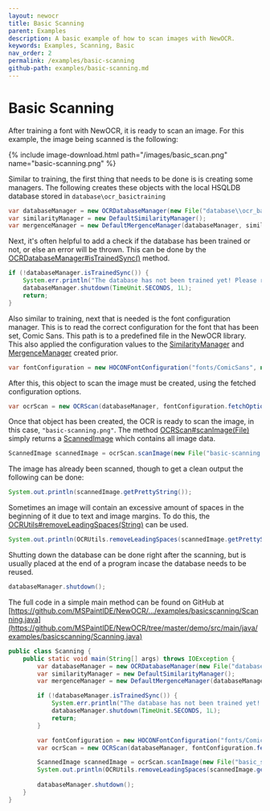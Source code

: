 ```yaml
---
layout: newocr
title: Basic Scanning
parent: Examples
description: A basic example of how to scan images with NewOCR.
keywords: Examples, Scanning, Basic
nav_order: 2
permalink: /examples/basic-scanning
github-path: examples/basic-scanning.md
---
```


# Basic Scanning

After training a font with NewOCR, it is ready to scan an image. For this example, the image being scanned is the following:

{% include image-download.html path="/images/basic_scan.png" name="basic-scanning.png" %}

Similar to training, the first thing that needs to be done is is creating some managers. The following creates these objects with the local HSQLDB database stored in `database\ocr_basictraining`

```java
var databaseManager = new OCRDatabaseManager(new File("database\\ocr_basictraining"));
var similarityManager = new DefaultSimilarityManager();
var mergenceManager = new DefaultMergenceManager(databaseManager, similarityManager);
```

Next, it's often helpful to add a check if the database has been trained or not, or else an error will be thrown. This can be done by the [OCRDatabaseManager#isTrainedSync()](https://docs.newocr.dev/NewOCR/com/uddernetworks/newocr/database/OCRDatabaseManager.html#isTrainedSync()) method.

```java
if (!databaseManager.isTrainedSync()) {
    System.err.println("The database has not been trained yet! Please run com.uddernetworks.newocr.demo.TrainDemo to train it and try again.");
    databaseManager.shutdown(TimeUnit.SECONDS, 1L);
    return;
}
```

Also similar to training, next that is needed is the font configuration manager. This is to read the correct configuration for the font that has been set, Comic Sans. This path is to a predefined file in the NewOCR library. This also applied the configuration values to the [SimilarityManager](https://docs.newocr.dev/NewOCR/com/uddernetworks/newocr/recognition/similarity/SimilarityManager.html) and [MergenceManager](https://docs.newocr.dev/NewOCR/com/uddernetworks/newocr/recognition/mergence/MergenceManager.html) created prior.

```java
var fontConfiguration = new HOCONFontConfiguration("fonts/ComicSans", new ConfigReflectionCacher(), similarityManager, mergenceManager);
```

After this, this object to scan the image must be created, using the fetched configuration options.

```java
var ocrScan = new OCRScan(databaseManager, fontConfiguration.fetchOptions(), similarityManager, mergenceManager);
```

Once that object has been created, the OCR is ready to scan the image, in this case, `"basic-scanning.png"`. The method [OCRScan#scanImage(File)](https://docs.newocr.dev/NewOCR/com/uddernetworks/newocr/recognition/OCRScan.html#scanImage(java.io.File)) simply returns a [ScannedImage](https://docs.newocr.dev/NewOCR/com/uddernetworks/newocr/ScannedImage.html) which contains all image data.

```java
ScannedImage scannedImage = ocrScan.scanImage(new File("basic-scanning.png"));
```

The image has already been scanned, though to get a clean output the following can be done:

```java
System.out.println(scannedImage.getPrettyString());
```

Sometimes an image will contain an excessive amount of spaces in the beginning of it due to text and image margins. To do this, the [OCRUtils#removeLeadingSpaces(String)](https://docs.newocr.dev/NewOCR/com/uddernetworks/newocr/utils/OCRUtils.html#removeLeadingSpaces(java.lang.String)) can be used.

```java
System.out.println(OCRUtils.removeLeadingSpaces(scannedImage.getPrettyString()));
```

Shutting down the database can be done right after the scanning, but is usually placed at the end of a program incase the database needs to be reused.

```java
databaseManager.shutdown();
```



The full code in a simple main method can be found on GitHub at [https://github.com/MSPaintIDE/NewOCR/.../examples/basicscanning/Scanning.java](https://github.com/MSPaintIDE/NewOCR/tree/master/demo/src/main/java/examples/basicscanning/Scanning.java)

```java
public class Scanning {
    public static void main(String[] args) throws IOException {
        var databaseManager = new OCRDatabaseManager(new File("database\\ocr_basictraining"));
        var similarityManager = new DefaultSimilarityManager();
        var mergenceManager = new DefaultMergenceManager(databaseManager, similarityManager);

        if (!databaseManager.isTrainedSync()) {
            System.err.println("The database has not been trained yet! Please run com.uddernetworks.newocr.demo.TrainDemo to train it and try again.");
            databaseManager.shutdown(TimeUnit.SECONDS, 1L);
            return;
        }

        var fontConfiguration = new HOCONFontConfiguration("fonts/ComicSans", new ConfigReflectionCacher(), similarityManager, mergenceManager);
        var ocrScan = new OCRScan(databaseManager, fontConfiguration.fetchOptions(), similarityManager, mergenceManager);

        ScannedImage scannedImage = ocrScan.scanImage(new File("basic_scanning.png"));
        System.out.println(OCRUtils.removeLeadingSpaces(scannedImage.getPrettyString()));
        
        databaseManager.shutdown();
    }
}
```

